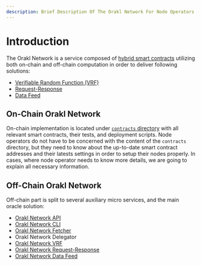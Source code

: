 ```yaml
---
description: Brief Description Of The Orakl Network For Node Operators
---
```


# Introduction

The Orakl Network is a service composed of [hybrid smart contracts](https://blog.chain.link/hybrid-smart-contracts-explained/) utilizing both on-chain and off-chain computation in order to deliver following solutions:

* [Verifiable Random Function (VRF)](../developers-guide/verifiable-random-function-vrf.md)
* [Request-Response](../developers-guide/request-response.md)
* [Data Feed](../developers-guide/data-feed.md)

## On-Chain Orakl Network

On-chain implementation is located under [`contracts` directory](https://github.com/Bisonai/orakl/tree/master/contracts) with all relevant smart contracts, their tests, and deployment scripts. Node operators do not have to be concerned with the content of the `contracts` directory, but they need to know about the up-to-date smart contract addresses and their latests settings in order to setup their nodes properly. In cases, where node operator needs to know more details, we are going to explain all necessary information.

## Off-Chain Orakl Network

Off-chain part is split to several auxiliary micro services, and the main oracle solution:

* [Orakl Network API](orakl-network-api.md)
* [Orakl Network CLI](orakl-network-cli.md)
* [Orakl Network Fetcher](orakl-network-fetcher.md)
* Orakl Network Delegator
* [Orakl Network VRF](orakl-network-vrf.md)
* [Orakl Network Request-Response](orakl-network-request-response.md)
* [Orakl Network Data Feed](orakl-network-data-feed.md)

###







